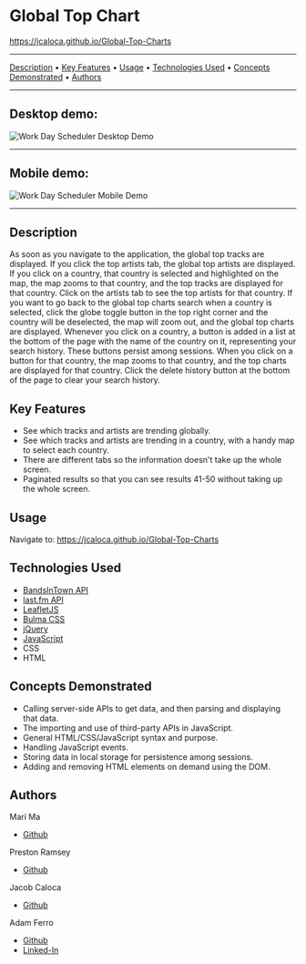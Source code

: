 # Global Top Chart

<https://jcaloca.github.io/Global-Top-Charts>

------------------------------------------------------

<a href="#description">Description</a> •
<a href="#key-features">Key Features</a> •
<a href="#usage">Usage</a> •
<a href="#technologies-used">Technologies Used</a> •
<a href="#concepts-demonstrated">Concepts Demonstrated</a> •
<a href="#authors">Authors</a>

-------------------------------------------------------

## Desktop demo:           

![Work Day Scheduler Desktop Demo](./assets/images/global-top-chart--desktop-demo.gif)

------------------------------------------------------

## Mobile demo:                    

![Work Day Scheduler Mobile Demo](./assets/images/global-top-chart-mobile-demo.gif)

------------------------------------------------------

## Description

As soon as you navigate to the application, the global top tracks are displayed. If you click the top artists tab, the global top artists are displayed. If you click on a country, that country is selected and highlighted on the map, the map zooms to that country, and the top tracks are displayed for that country. Click on the artists tab to see the top artists for that country. If you want to go back to the global top charts search when a country is selected, click the globe toggle button in the top right corner and the country will be deselected, the map will zoom out, and the global top charts are displayed. Whenever you click on a country, a button is added in a list at the bottom of the page with the name of the country on it, representing your search history. These buttons persist among sessions. When you click on a button for that country, the map zooms to that country, and the top charts are displayed for that country. Click the delete history button at the bottom of the page to clear your search history.

## Key Features

- See which tracks and artists are trending globally.
- See which tracks and artists are trending in a country, with a handy map to select each country.
- There are different tabs so the information doesn't take up the whole screen.
- Paginated results so that you can see results 41-50 without taking up the whole screen.

## Usage

Navigate to: <https://jcaloca.github.io/Global-Top-Charts>


## Technologies Used

- [BandsInTown API](https://rest.bandsintown.com/artists/)
- [last.fm API](https://www.last.fm/api)
- [LeafletJS](https://leafletjs.com/)
- [Bulma CSS](https://bulma.io/)
- [jQuery](https://jquery.com/)
- [JavaScript](https://www.javascript.com/)
- CSS
- HTML

## Concepts Demonstrated

- Calling server-side APIs to get data, and then parsing and displaying that data.
- The importing and use of third-party APIs in JavaScript.
- General HTML/CSS/JavaScript syntax and purpose.
- Handling JavaScript events.
- Storing data in local storage for persistence among sessions.
- Adding and removing HTML elements on demand using the DOM.

## Authors

Mari Ma
- [Github](https://github.com/DraconMarius)

Preston Ramsey
- [Github](https://github.com/PRamsey02)

Jacob Caloca
- [Github](https://github.com/JCaloca)

Adam Ferro
- [Github](https://github.com/GeminiAd)
- [Linked-In](https://www.linkedin.com/in/adam-ferro)
